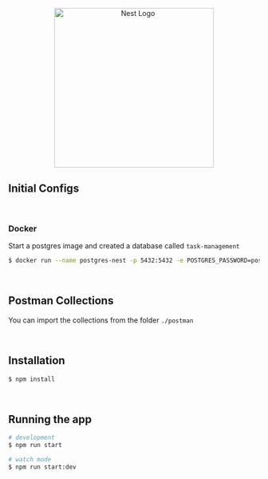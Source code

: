 <p align="center">
  <a href="http://nestjs.com/" target="blank"><img src="https://nestjs.com/img/logo_text.svg" width="320" alt="Nest Logo" /></a>
</p>

## Initial Configs

<br />

### Docker

Start a postgres image and created a database called `task-management`

```bash
$ docker run --name postgres-nest -p 5432:5432 -e POSTGRES_PASSWORD=postgres -d postgres
```

<br />

## Postman Collections

You can import the collections from the folder `./postman`

<br />

## Installation

```bash
$ npm install
```

<br />

## Running the app

```bash
# development
$ npm run start

# watch mode
$ npm run start:dev
```

